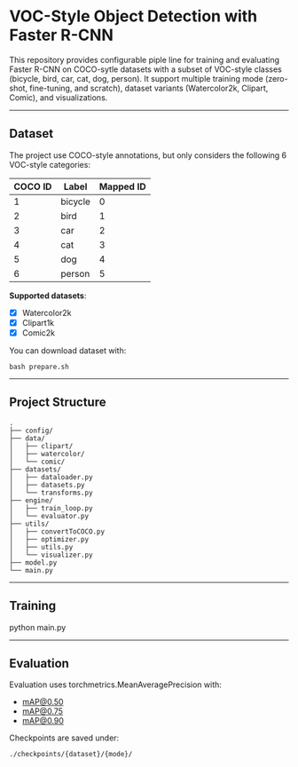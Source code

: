 # VOC-Style Object Detection with Faster R-CNN

This repository provides configurable piple line for training and evaluating Faster R-CNN on COCO-sytle datasets with a subset of VOC-style classes (bicycle, bird, car, cat, dog, person).
It support multiple training mode (zero-shot, fine-tuning, and scratch), dataset variants (Watercolor2k, Clipart, Comic), and visualizations.

---

## Dataset
The project use COCO-style annotations, but only considers the following 6 VOC-style categories:

| COCO ID | Label   | Mapped ID |
|---------|---------|-----------|
| 1       | bicycle | 0         |
| 2       | bird    | 1         |
| 3       | car     | 2         |
| 4       | cat     | 3         |
| 5       | dog     | 4         |
| 6       | person  | 5         |

**Supported datasets**:
- [x] Watercolor2k
- [x] Clipart1k
- [x] Comic2k

You can download dataset with:
```
bash prepare.sh
```

---

## Project Structure
```
.
├── config/               
├── data/
│   ├── clipart/
│   ├── watercolor/
│   └── comic/
├── datasets/
│   ├── dataloader.py
│   ├── datasets.py
│   └── transforms.py
├── engine/
│   ├── train_loop.py
│   └── evaluator.py
├── utils/
│   ├── convertToCOCO.py
│   ├── optimizer.py
│   ├── utils.py
│   └── visualizer.py
├── model.py
└── main.py 
```
---

## Training
python main.py

---

## Evaluation
Evaluation uses torchmetrics.MeanAveragePrecision with:

* mAP@0.50
* mAP@0.75
* mAP@0.90

Checkpoints are saved under:
```
./checkpoints/{dataset}/{mode}/
```
